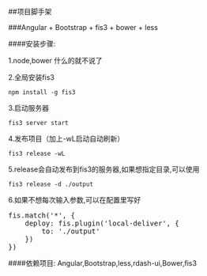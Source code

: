 ##项目脚手架


###Angular + Bootstrap + fis3 + bower + less


####安装步骤:

1.node,bower 什么的就不说了

2.全局安装fis3

    npm install -g fis3

3.启动服务器

    fis3 server start

4.发布项目（加上-wL启动自动刷新）

    fis3 release -wL

5.release会自动发布到fis3的服务器,如果想指定目录,可以使用

    fis3 release -d ./output

6.如果不想每次输入参数,可以在配置里写好
<pre>
fis.match('*', {
    deploy: fis.plugin('local-deliver', {
        to: './output'
    })
})
</pre>


####依赖项目:
Angular,Bootstrap,less,rdash-ui,Bower,fis3






